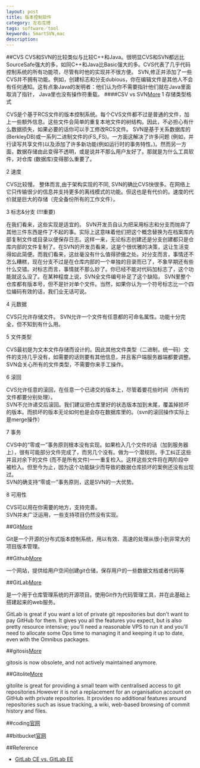 ```yaml
---
layout: post
title: 版本控制软件
category: 左右互搏
tags: software／tool
keywords: SmartSVN,mac
description: 
---
```


##CVS
CVS和SVN的比较类似与比较C++和Java。很明显CVS和SVN都远比 SourceSafe强大的多，如同C++和Java比Basic强大的多。CVS代表了几乎代码控制系统的所有功能项，尽管有时他的实现并不很方便。 SVN,修正并添加了一些CVS并不拥有功能。例如，创建标志和分支dubious，你在编辑文件是其他人不会有任何通知。这有点象Java的发明者：他们认为你不需要指针他们就在Java里面取消了指针， Java里也没有操作符重载。 
####CSV vs SVN[More](http://blind.iteye.com/blog/516527)
1 存储类型格式 

CVS是个基于RCS文件的版本控制系统。每个CVS文件都不过是普通的文件，加上一些额外信息。这些文件会简单的重复本地文件的树结构。因此，不必担心有什么数据损失，如果必要的话你可以手工修改RCS文件。 
SVN是基于关系数据库的(BerkleyDB)或一系列二进制文件的(FS_FS)。一方面这解决了许多问题 (例如，并行读写共享文件)以及添加了许多新功能(例如运行时的事务特性。)。然而另一方面，数据存储由此变得不透明，或是说并不那么用户友好了。那就是为什么工具软件，对仓库 (数据库)变得那么重要了。 

2 速度 

CVS比较慢。 
整体而言,由于架构实现的不同, SVN的确比CVS快很多。在网络上它只传输很少的信息并支持更多的离线模式的功能。但这也是有代价的。速度的代价就是巨大的存储（完全备份所有的工作文件）。 

3 标志&分支 (!!!重要) 

在我们看来，这些实现是适宜的。 
SVN开发员自认为把采用标志和分支而抛弃了其他三件东西是件了不起的事。实际上这意味着他们把这个概念替换为在档案库内部复制文件或目录以便保存日志。这样一来，无论标志创建还是分支创建都只是仓库内部的文件复制了。在SVN的开发员看来，这是个很优雅的决策，这让生活变得如此简便。而我们看来，这丝毫没有什么值得骄傲之处。对分支而言，事情还不怎么糟糕，现在分支不过是在仓库内部的一个单独的目录而已了，不象早期还有些什么交错。对标志而言，事情就不那么妙了。你已经不能对代码加标志了，这个功能就这么没了。在某种程度上说，SVN全文件编号补足了这个缺陷，   SVN里整个仓库都有版本号，但不是针对单个文件。当然，如果你认为一个符号标志比一个四位编码有效的话，我们业无话可说。  

4 元数据 

CVS只允许存储文件。 
SVN允许一个文件有任意都的可命名属性。功能十分完全，但不知到有什么用。 

5 文件类型 

CVS最初是为文本文件存储而设计的。因此其他文件类型（二进制，统一码）文件的支持几乎没有，如需要的话则要有其他信息，并且客户端服务器端都要调整。  
SVN会关心所有的文件类型，不需要你来手工操作。 

6 滚回 

CVS允许任意的滚回，在任意一个已递交的版本上，尽管着要花些时间（所有的文件都要分别处理）。  
SVN不允许递交后滚回。我们建议把仓库里好的状态版本加到末尾，覆盖掉损坏的版本。而损坏的版本无论如何也是会存在数据库里的。（svn的滚回操作实际上是merge操作） 

7 事务 

CVS中的“零或一”事务原则根本没有实现。如果检入几个文件的话（加到服务器上），很有可能部分文件完成了，而另几个没有。做为一个潜规则，手工纠正这些并且对余下的文件 (而不是所有文件)一一重复检入。这样这些文件将在两阶段中被检入。但至今为止，因为这个功能缺少而导致的数据仓库损坏的案例还没有出现过。  
SVN的确支持“零或一”事务原则，这是SVN的一大优势。 

8 可用性 

CVS可以用在你需要的地方，支持完善。  
SVN并未广泛运用，一些支持项目仍然没有实现。 

##Git[More](http://www.phperz.com/article/14/0705/3314.html)

Git是一个开源的分布式版本控制系统，用以有效、高速的处理从很小到非常大的项目版本管理。


##Github[More](http://www.phperz.com/article/14/0705/3314.html)

一个网站，提供给用户空间创建git仓储，保存用户的一些数据文档或者代码等

##GitLab[More](https://blog.jalada.co.uk/gitlab-vs-gitolite/)

是一个用于仓库管理系统的开源项目。使用Git作为代码管理工具，并在此基础上搭建起来的web服务。

GitLab is great if you want a lot of private git repositories but don't want to pay GitHub for them. It gives you all the features you expect, but is also pretty resource intensive; you'll need a reasonable VPS to run it and you'll need to allocate some Ops time to managing it and keeping it up to date, even with the Omnibus packages.


##gitosis[More](http://stackoverflow.com/questions/10888300/gitosis-vs-gitolite)

gitosis is now obsolete, and not actively maintained anymore.

##Gitolite[More](https://blog.jalada.co.uk/gitlab-vs-gitolite/)

gitolite is great for providing a small team with centralised access to git repositories.However it is not a replacement for an organisation account on GitHub with private repositories. It provides no additional features around repositories such as issue tracking, a wiki, web-based browsing of commit history and files.

##coding[官网](https://coding.net/)

##bitbucket[官网](https://bitbucket.org/)

##Reference

* [GitLab CE vs. GitLab EE](https://about.gitlab.com/features/#compare)